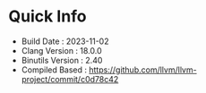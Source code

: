 # Quick Info
* Build Date : 2023-11-02
* Clang Version : 18.0.0
* Binutils Version : 2.40
* Compiled Based : https://github.com/llvm/llvm-project/commit/c0d78c42

